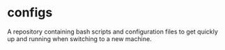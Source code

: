 # configs
A repository containing bash scripts and configuration files to get quickly up and running when switching to a new machine.
